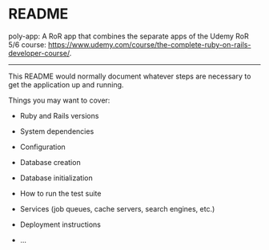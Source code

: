# README

poly-app: A RoR app that combines the separate apps of the Udemy RoR 5/6 course: https://www.udemy.com/course/the-complete-ruby-on-rails-developer-course/.

----

This README would normally document whatever steps are necessary to get the
application up and running.

Things you may want to cover:

* Ruby and Rails versions
   
* System dependencies

* Configuration

* Database creation

* Database initialization

* How to run the test suite

* Services (job queues, cache servers, search engines, etc.)

* Deployment instructions

* ...
